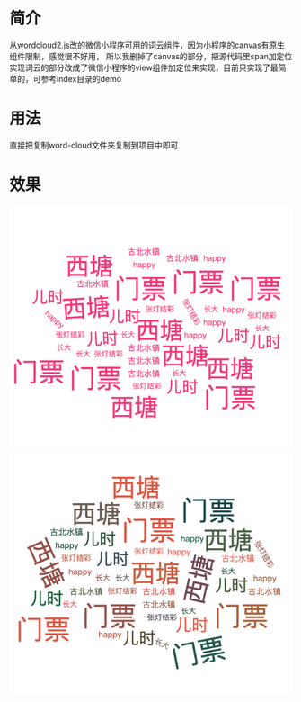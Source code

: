 # 简介
从[wordcloud2.js](https://github.com/timdream/wordcloud2.js/blob/gh-pages/API.md)改的微信小程序可用的词云组件，因为小程序的canvas有原生组件限制，感觉很不好用，
所以我删掉了canvas的部分，把源代码里span加定位实现词云的部分改成了微信小程序的view组件加定位来实现，目前只实现了最简单的，可参考index目录的demo

# 用法
直接把复制word-cloud文件夹复制到项目中即可

# 效果
![](./image/demo.png)

![](./image/demo2.png)
